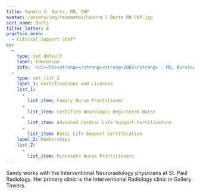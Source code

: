 ```yaml
---
title: Sandra J. Bartz, RN, CNP
avatar: /assets/img/teammates/Sandra J Bartz RN CNP.jpg
sort_name: Bartz
filter_letter: B
practice_area:
  - Clinical Support Staff
cv:
  - 
    type: set_default
    label: Education
    info: '<ul><li><strong></strong><strong>2002</strong> - MS, Nursing/Family Nurse Practitioner, Metropolitan State University</li><li><strong>1994</strong> - BA, Nursing, Metropolitan State University</li><li><strong>1986</strong> - Lakewood Community College Associate Degree in Nursing<span></span></li></ul>'
  - 
    type: set_list_2
    label_1: Certifications and Licenses
    list_1:
      - 
        list_item: Family Nurse Practitioner
      - 
        list_item: Certified Neurologic Registered Nurse
      - 
        list_item: Advanced Cardiac Life Support Certification
      - 
        list_item: Basic Life Support Certification
    label_2: Memberships
    list_2:
      - 
        list_item: Minnesota Nurse Practitioners
---
```

Sandy works with the Interventional Neuroradiology physicians at St. Paul Radiology.  Her primary clinic is the Interventional Radiology clinic in Gallery Towers.